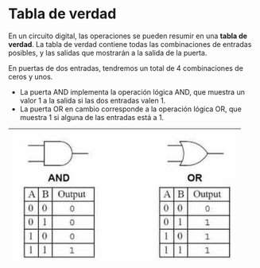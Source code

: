 # Tabla de verdad

En un circuito digital, las operaciones se pueden resumir en una **tabla de verdad**. La tabla de verdad contiene todas las combinaciones de entradas posibles, y las salidas que mostrarán a la salida de la puerta.

En puertas de dos entradas, tendremos un total de 4 combinaciones de ceros y unos.

- La puerta AND implementa la operación lógica AND, que muestra un valor 1 a la salida si las dos entradas valen 1.
- La puerta OR en cambio corresponde a la operación lógica OR, que muestra 1 si alguna de las entradas está a 1.

![](img/2023-01-09-16-32-56.png)
